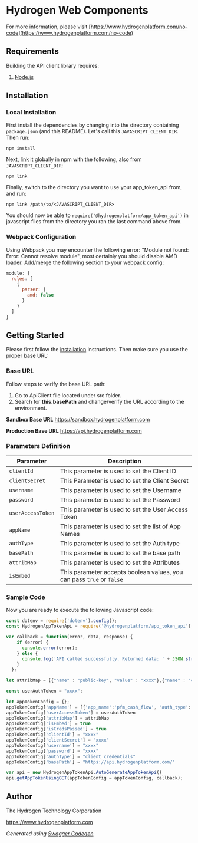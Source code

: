 # Hydrogen Web Components

For more information, please visit [https://www.hydrogenplatform.com/no-code](https://www.hydrogenplatform.com/no-code)

## Requirements

Building the API client library requires:
1. [Node.js](https://nodejs.org/)

## Installation

### Local Installation

First install the dependencies by changing into the directory containing `package.json` (and this README). Let's call this `JAVASCRIPT_CLIENT_DIR`. Then run:

```shell
npm install
```

Next, [link](https://docs.npmjs.com/cli/link) it globally in npm with the following, also from `JAVASCRIPT_CLIENT_DIR`:

```shell
npm link
```

Finally, switch to the directory you want to use your app_token_api from, and run:

```shell
npm link /path/to/<JAVASCRIPT_CLIENT_DIR>
```

You should now be able to `require('@hydrogenplatform/app_token_api')` in javascript files from the directory you ran the last
command above from.

### Webpack Configuration

Using Webpack you may encounter the following error: "Module not found: Error:
Cannot resolve module", most certainly you should disable AMD loader. Add/merge
the following section to your webpack config:

```javascript
module: {
  rules: [
    {
      parser: {
        amd: false
      }
    }
  ]
}
```

## Getting Started

Please first follow the [installation](#installation) instructions. Then make sure you use the proper base URL:

### Base URL
Follow steps to verify the base URL path:

1. Go to ApiClient file located under src folder.
2. Search for **this.basePath** and change/verify the URL according to the environment.

**Sandbox Base URL**
https://sandbox.hydrogenplatform.com

**Production Base URL**
https://api.hydrogenplatform.com

### Parameters Definition

| Parameter |  Description |
| ----------------------- | ----------------------------------------------- |
| `clientId` | This parameter is used to set the Client ID |
| `clientSecret` | This Parameter is used to set the Client Secret |
| `username` | This parameter is used to set the Username |
| `password` | This parameter is used to set the Password |
| `userAccessToken` | This parameter is used to set the User Access Token  |
| `appName` | This parameter is used to set the list of App Names |
| `authType` | This parameter is used to set the Auth type |
| `basePath` | This parameter is used to set the base path | 
| `attribMap`| This parameter is used to set the Attributes |
| `isEmbed` | This parameter accepts boolean values, you can pass `true` or `false` |

### Sample Code
Now you are ready to execute the following Javascript code:

```javascript
const dotenv = require('dotenv').config();
const HydrogenAppTokenApi = require('@hydrogenplatform/app_token_api');

var callback = function(error, data, response) {
    if (error) {
      console.error(error);
    } else {
      console.log('API called successfully. Returned data: ' + JSON.stringify(data));
    }
  };

let attribMap = [{"name" : "public-key", "value" : "xxxx"},{"name" : "client-id", "value" : "xxxx9"}]

const userAuthToken = "xxxx";

let appTokenConfig = {};
appTokenConfig['appName'] = [{'app_name':'pfm_cash_flow', 'auth_type':'password_credentials'}]
appTokenConfig['userAccessToken'] = userAuthToken
appTokenConfig['attribMap'] = attribMap
appTokenConfig['isEmbed'] = true
appTokenConfig['isCredsPassed'] = true
appTokenConfig['clientId'] = "xxxx"
appTokenConfig['clientSecret'] = "xxxx"
appTokenConfig['username'] = "xxxx"
appTokenConfig['password'] = "xxxx"
appTokenConfig['authType'] = "client_credentials"
appTokenConfig['basePath'] = "https://api.hydrogenplatform.com/"

var api = new HydrogenAppTokenApi.AutoGenerateAppTokenApi()
api.getAppTokenUsingGET(appTokenConfig = appTokenConfig, callback);
```

## Author
The Hydrogen Technology Corporation

https://www.hydrogenplatform.com

*Generated using [Swagger Codegen](https://github.com/swagger-api/swagger-codegen)*

